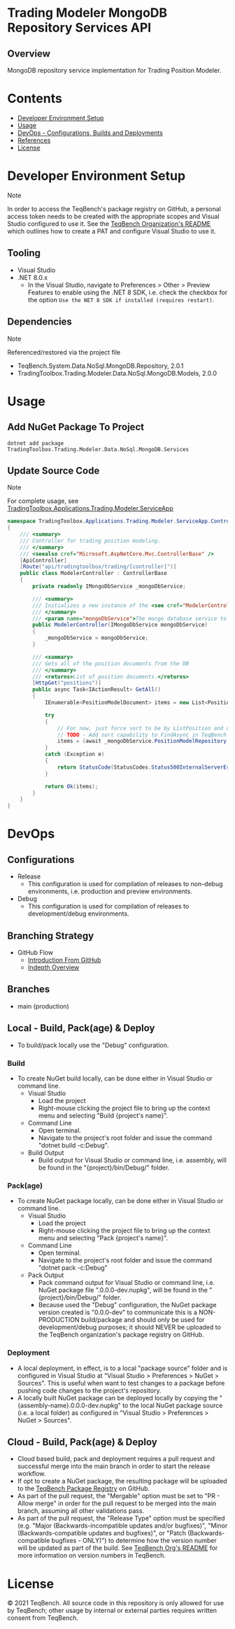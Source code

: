 # Trading Modeler MongoDB Repository Services API

## Overview
MongoDB repository service implementation for Trading Position Modeler.

# Contents
- [Developer Environment Setup](#Developer+Environment+Setup)
- [Usage](#Usage)
- [DevOps - Configurations, Builds and Deployments](#DevOps)
- [References](#References)
- [License](#License)

# Developer Environment Setup
> [!NOTE]
> In order to access the TeqBench's package registry on GitHub, a personal access token needs to be created with the appropriate scopes and Visual Studio configured to use it. See the [TeqBench Organization's README](https://github.com/teqbench) which outlines how to create a PAT and configure Visual Studio to use it.

## Tooling
- Visual Studio
- .NET 8.0.x
    - In the Visual Studio, navigate to Preferences > Other > Preview Features to enable using the .NET 8 SDK, i.e. check the checkbox for the option `Use the NET 8 SDK if installed (requires restart)`.

## Dependencies
> [!NOTE]
> Referenced/restored via the project file

- TeqBench.System.Data.NoSql.MongoDB.Repository, 2.0.1
- TradingToolbox.Trading.Modeler.Data.NoSql.MongoDB.Models, 2.0.0

# Usage
## Add NuGet Package To Project
```
dotnet add package TradingToolbox.Trading.Modeler.Data.NoSql.MongoDB.Services
```

## Update Source Code
> [!NOTE]
> For complete usage, see [TradingToolbox.Applications.Trading.Modeler.ServiceApp](https://github.com/teqbench/tradingtoolbox.applications.trading.modeler.serviceapp)

```csharp
namespace TradingToolbox.Applications.Trading.Modeler.ServiceApp.Controllers
{
    /// <summary>
    /// Controller for trading position modeling.
    /// </summary>
    /// <seealso cref="Microsoft.AspNetCore.Mvc.ControllerBase" />
    [ApiController]
    [Route("api/tradingtoolbox/trading/[controller]")]
    public class ModelerController : ControllerBase
    {
        private readonly IMongoDbService _mongoDbService;

        /// <summary>
        /// Initializes a new instance of the <see cref="ModelerController" /> class.
        /// </summary>
        /// <param name="mongoDbService">The mongo database service to do DB operstaions.</param>
        public ModelerController(IMongoDbService mongoDbService)
        {
            _mongoDbService = mongoDbService;
        }

        /// <summary>
        /// Gets all of the position documents from the DB
        /// </summary>
        /// <returns>List of position documents.</returns>
        [HttpGet("positions")]
        public async Task<IActionResult> GetAll()
        {
            IEnumerable<PositionModelDocument> items = new List<PositionModelDocument>();

            try
            {
                // For now, just force sort to be by ListPosition and do here...can move to FindAsync later...
                // TODO - Add sort capability to FindAsync in TeqBench.System.Data.NoSql.MongoDb.Repository
                items = (await _mongoDbService.PositionModelRepository.FindAsync(_ => true)).OrderBy(item => item.ListPosition);
            }
            catch (Exception e)
            {
                return StatusCode(StatusCodes.Status500InternalServerError, e);
            }

            return Ok(items);
        }
    }
}
```

# DevOps
## Configurations
- Release
    - This configuration is used for compilation of releases to non-debug environments, i.e. production and preview environments.
- Debug
    - This configuration is used for compilation of releases to development/debug environments.

## Branching Strategy
- GitHub Flow
  - [Introduction From GitHub](https://docs.github.com/en/get-started/quickstart/github-flow)
  - [Indepth Overview](https://githubflow.github.io)

## Branches
- main (production)

## Local - Build, Pack(age) & Deploy
- To build/pack locally use the "Debug" configuration.

### Build
- To create NuGet build locally, can be done either in Visual Studio or command line.
  - Visual Studio
    - Load the project
    - Right-mouse clicking the project file to bring up the context menu and selecting "Build {project's name}".
  - Command Line
    - Open terminal.
    - Navigate to the project's root folder and issue the command "dotnet build -c:Debug".
  - Build Output
    - Build output for Visual Studio or command line, i.e. assembly, will be found in the "{project}/bin/Debug/" folder.

### Pack(age)
- To create NuGet package locally, can be done either in Visual Studio or command line.
  - Visual Studio
    - Load the project
    - Right-mouse clicking the project file to bring up the context menu and selecting "Pack {project's name}". 
  - Command Line
    - Open terminal.
    - Navigate to the project's root folder and issue the command "dotnet pack -c:Debug"
  - Pack Output
    - Pack command output for Visual Studio or command line, i.e. NuGet package file ".0.0.0-dev.nupkg", will be found in the "{project}/bin/Debug/" folder.
    - Because used the "Debug" configuration, the NuGet package version created is "0.0.0-dev" to communicate this is a NON-PRODUCTION build/package and should only be used for development/debug purposes; it should NEVER be uploaded to the TeqBench organization's package registry on GitHub.
   
### Deployment
- A local deployment, in effect, is to a local "package source" folder and is configured in Visual Studio at "Visual Studio > Preferences > NuGet > Sources". This is useful when want to test changes to a package before pushing code changes to the project's repository.
- A locally built NuGet package can be deployed locally by copying the "{assembly-name}.0.0.0-dev.nupkg" to the local NuGet package source (i.e. a local folder) as configured in "Visual Studio > Preferences > NuGet > Sources".

## Cloud - Build, Pack(age) & Deploy
- Cloud based build, pack and deployment requires a pull request and successful merge into the main branch in order to start the release workflow.
- If opt to create a NuGet package, the resulting package will be uploaded to the [TeqBench Package Registry](https://github.com/orgs/teqbench/packages) on GitHub.
- As part of the pull request, the "Mergable" option must be set to "PR - Allow merge" in order for the pull request to be merged into the main branch, assuming all other validations pass.
- As part of the pull request, the "Release Type" option must be specified (e.g. "Major (Backwards-incompatible updates and/or bugfixes)", "Minor (Backwards-compatible updates and bugfixes)", or "Patch (Backwards-compatible bugfixes - ONLY)") to determine how the version number will be updated as part of the build. See [TeqBench Org's README](https://github.com/teqbench#version-numbers-in-teqbench) for more information on version numbers in TeqBench.

# License
&copy; 2021 TeqBench. All source code in this repository is only allowed for use by TeqBench; other usage by internal or external parties requires written consent from TeqBench.
